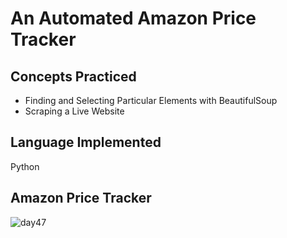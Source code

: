 # An Automated Amazon Price Tracker
## Concepts Practiced
- Finding and Selecting Particular Elements with BeautifulSoup
- Scraping a Live Website

## Language Implemented
Python

## Amazon Price Tracker
![day47](https://user-images.githubusercontent.com/98851253/158273805-57e65b34-9c05-43fb-87e5-f8f3f5f40108.gif)

